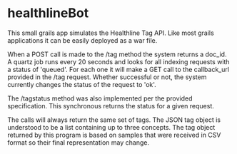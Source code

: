 # healthlineBot
This small grails app simulates the Healthline Tag API. Like most grails applications it can be
easily deployed as a war file.

When a POST call is made to the /tag method the system returns a doc_id.  A quartz job runs every 20 seconds and
looks for all indexing requests with a status of 'queued'. For each one it will make a GET call to the callback_url
provided in the /tag request. Whether successful or not, the system currently changes the status of the request to
'ok'.

The /tagstatus method was also implemented per the provided specification. This synchronous returns the status
for a given request.

The calls will always return the same set of tags. The JSON tag object is understood to be a list containing up
to three concepts. The tag object returned by this program is based on samples that were received in CSV format so
their final representation may change.

